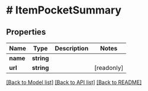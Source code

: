 # # ItemPocketSummary

## Properties

Name | Type | Description | Notes
------------ | ------------- | ------------- | -------------
**name** | **string** |  |
**url** | **string** |  | [readonly]

[[Back to Model list]](../../README.md#models) [[Back to API list]](../../README.md#endpoints) [[Back to README]](../../README.md)
